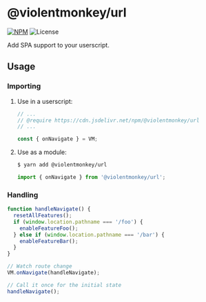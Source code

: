 # @violentmonkey/url

[![NPM](https://img.shields.io/npm/v/@violentmonkey/url.svg)](https://npm.im/@violentmonkey/url)
![License](https://img.shields.io/npm/l/@violentmonkey/url.svg)

Add SPA support to your userscript.

## Usage

### Importing

1. Use in a userscript:

   ```js
   // ...
   // @require https://cdn.jsdelivr.net/npm/@violentmonkey/url
   // ...

   const { onNavigate } = VM;
   ```

1. Use as a module:

   ```bash
   $ yarn add @violentmonkey/url
   ```

   ```js
   import { onNavigate } from '@violentmonkey/url';
   ```

### Handling

```js
function handleNavigate() {
  resetAllFeatures();
  if (window.location.pathname === '/foo') {
    enableFeatureFoo();
  } else if (window.location.pathname === '/bar') {
    enableFeatureBar();
  }
}

// Watch route change
VM.onNavigate(handleNavigate);

// Call it once for the initial state
handleNavigate();
```

